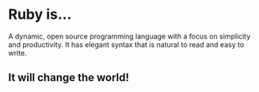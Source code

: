 # Ruby is...

A dynamic, open source programming language with a focus on simplicity and productivity.  It has elegant syntax that is natural to read and easy to write.

## It will change the world!